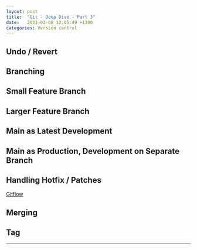 ```yaml
---
layout: post
title:  "Git - Deep Dive - Part 3"
date:   2021-02-08 12:05:49 +1300
categories: Version control
---
```


## Undo / Revert

## Branching

## Small Feature Branch

## Larger Feature Branch

## Main as Latest Development

## Main as Production, Development on Separate Branch

## Handling Hotfix / Patches

[Gitflow](https://www.atlassian.com/git/tutorials/comparing-workflows/gitflow-workflow#:~:text=Gitflow%20Workflow%20is%20a%20Git,designed%20around%20the%20project%20release.)

## Merging

## Tag

---
